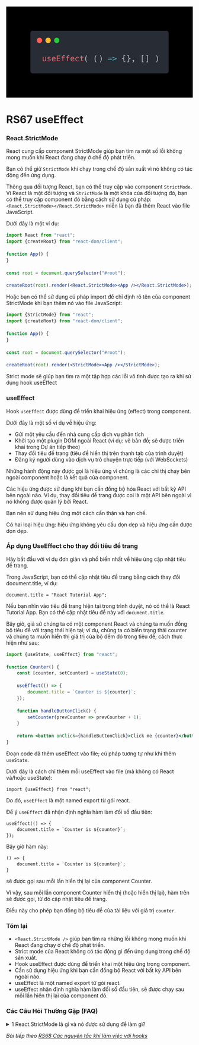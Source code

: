 ![Create-HTML-1](images/effect.webp) 

# RS67 useEffect

### React.StrictMode

React cung cấp component StrictMode giúp bạn tìm ra một số lỗi không mong muốn khi React đang chạy ở chế độ phát triển.

Bạn có thể giữ `StrictMode` khi chạy trong chế độ sản xuất vì nó không có tác động đến ứng dụng.

Thông qua đối tượng React, bạn có thể truy cập vào component `StrictMode`. Vì React là một đối tượng và `StrictMode` là một khóa của đối tượng đó, bạn có thể truy cập component đó bằng cách sử dụng cú pháp: `<React.StrictMode></React.StrictMode>` miễn là bạn đã thêm React vào file JavaScript.

Dưới đây là một ví dụ:

```jsx
import React from "react";
import {createRoot} from "react-dom/client";

function App() {
}

const root = document.querySelector("#root");

createRoot(root).render(<React.StrictMode><App /></React.StrictMode>);
```

Hoặc bạn có thể sử dụng cú pháp import để chỉ định rõ tên của component StrictMode khi bạn thêm nó vào file JavaScript:

```jsx
import {StrictMode} from "react";
import {createRoot} from "react-dom/client";

function App() {
}

const root = document.querySelector("#root");

createRoot(root).render(<StrictMode><App /></StrictMode>);
```

Strict mode sẽ giúp bạn tìm ra một tập hợp các lỗi vô tình được tạo ra khi sử dụng hook useEffect

### useEffect

Hook `useEffect` được dùng để triển khai hiệu ứng (effect) trong component.

Dưới đây là một số ví dụ về hiệu ứng:

- Gửi một yêu cầu đến nhà cung cấp dịch vụ phân tích
- Khởi tạo một plugin DOM ngoài React (ví dụ: vẽ bản đồ; sẽ được triển khai trong Dự án tiếp theo)
- Thay đổi tiêu đề trang (tiêu đề hiển thị trên thanh tab của trình duyệt)
- Đăng ký người dùng vào dịch vụ trò chuyện trực tiếp (với WebSockets)

Những hành động này được gọi là hiệu ứng vì chúng là các chỉ thị chạy bên ngoài component hoặc là kết quả của component.

Các hiệu ứng được sử dụng khi bạn cần đồng bộ hóa React với bất kỳ API bên ngoài nào. Ví dụ, thay đổi tiêu đề trang được coi là một API bên ngoài vì nó không được quản lý bởi React.

Bạn nên sử dụng hiệu ứng một cách cẩn thận và hạn chế.

Có hai loại hiệu ứng: hiệu ứng không yêu cầu dọn dẹp và hiệu ứng cần được dọn dẹp. 

### Áp dụng UseEffect cho thay đổi tiêu đề trang

Hãy bắt đầu với ví dụ đơn giản và phổ biến nhất về hiệu ứng cập nhật tiêu đề trang.

Trong JavaScript, bạn có thể cập nhật tiêu đề trang bằng cách thay đổi document.title, ví dụ:

```
document.title = "React Tutorial App";
```

Nếu bạn nhìn vào tiêu đề trang hiện tại trong trình duyệt, nó có thể là React Tutorial App. Bạn có thể cập nhật tiêu đề này với `document.title`.

Bây giờ, giả sử chúng ta có một component React và chúng ta muốn đồng bộ tiêu đề với trạng thái hiện tại; ví dụ, chúng ta có biến trạng thái counter và chúng ta muốn hiển thị giá trị của bộ đếm đó trong tiêu đề; cách thực hiện như sau:

```jsx
import {useState, useEffect} from "react";

function Counter() {
    const [counter, setCounter] = useState(0);

    useEffect(() => {
        document.title = `Counter is ${counter}`;
    });

    function handleButtonClick() {
        setCounter(prevCounter => prevCounter + 1);
    }
    
    return <button onClick={handleButtonClick}>Click me {counter}</button>
}
```

Đoạn code đã thêm useEffect vào file; cú pháp tương tự như khi thêm `useState`.

Dưới đây là cách chỉ thêm mỗi useEffect vào file (mà không có React và/hoặc useState):

```
import {useEffect} from "react";
```

Do đó, `useEffect` là một named export từ gói react.

Để ý `useEffect` đã nhận định nghĩa hàm làm đối số đầu tiên:

```
useEffect(() => {
    document.title = `Counter is ${counter}`;
});
```

Bây giờ hàm này:

```
() => {
    document.title = `Counter is ${counter}`;
}
```

sẽ được gọi sau mỗi lần hiển thị lại của component Counter.

Vì vậy, sau mỗi lần component Counter hiển thị (hoặc hiển thị lại), hàm trên sẽ được gọi, từ đó cập nhật tiêu đề trang.

Điều này cho phép bạn đồng bộ tiêu đề của tài liệu với giá trị `counter`.

### Tóm lại

- `<React.StrictMode />` giúp bạn tìm ra những lỗi không mong muốn khi React đang chạy ở chế độ phát triển.
- Strict mode của React không có tác động gì đến ứng dụng trong chế độ sản xuất.
- Hook useEffect được dùng để triển khai một hiệu ứng trong component.
- Cần sử dụng hiệu ứng khi bạn cần đồng bộ React với bất kỳ API bên ngoài nào.
- useEffect là một named export từ gói react.
- useEffect nhận định nghĩa hàm làm đối số đầu tiên, sẽ được chạy sau mỗi lần hiển thị lại của component đó.

### Các Câu Hỏi Thường Gặp (FAQ) 

<details>
  <summary>1 React.StrictMode là gì và nó được sử dụng để làm gì?</summary>

React.StrictMode là một component được cung cấp bởi React giúp nhà phát triển tìm ra các lỗi không mong muốn trong ứng dụng khi chạy ở chế độ phát triển (development mode). Nó không có tác động đến hiệu suất hoặc hành vi của ứng dụng khi chạy ở chế độ sản xuất (production mode), do đó có thể giữ lại StrictMode trong mã nguồn khi triển khai. Đặc biệt, StrictMode rất hữu ích trong việc phát hiện các lỗi vô tình được tạo ra khi sử dụng hook useEffect.



</details>

*Bài tiếp theo [RS68 Các nguyên tắc khi làm việc với hooks](/lesson/session/session_068_effect_more.md)*